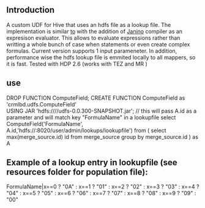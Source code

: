 ## Introduction 
A custom UDF for Hive that uses an hdfs file as a lookup file. The implementation is similar  [to](https://www.inovex.de/blog/hive-udf-lookups/) with the addition of [Janino](https://janino-compiler.github.io/janino/) compiler as an expresison evaluator.
This allows to evaluate expressions rather than writting a whole bunch of case when statements or even create complex formulas.
Current version supports 1 input parameneter.
In addition, performance wise the hdfs lookup file  is emmited locally to all mappers, so it is fast.
Tested with HDP 2.6 (works with TEZ and MR ) 

## use 
DROP FUNCTION ComputeField;
CREATE FUNCTION ComputeField as 'crmlbd.udfs.ComputeField'  
USING JAR 'hdfs:///<somepath>/udfs-0.0.300-SNAPSHOT.jar';
// this will pass A.id as a parameter and will match key "FormulaName" in a lookupfile 
select ComputeField('FormulaName', A.id,'hdfs://<namenode>:8020/user/admin/lookups/lookupfile')
from 
(
  select max(merge_source.id) id
  from merge_source
  group by merge_source.id 
)  as A

## Example of a lookup entry in lookupfile (see resources folder for population file): 
FormulaName|x==0 ? "0A" : x==1 ? "01" :  x==2 ? "02" : x==3 ? "03" : x==4 ? "04" :  x==5 ? "05" :  x==6 ? "06" : x==7 ? "07" : x==8 ? "08" : x==9 ? "09" : "00"
